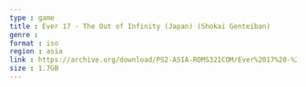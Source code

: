 ```yaml
---
type : game
title : Ever 17 - The Out of Infinity (Japan) (Shokai Genteiban)
genre : 
format : iso
region : asia
link : https://archive.org/download/PS2-ASIA-ROMS321COM/Ever%2017%20-%20The%20Out%20of%20Infinity%20%28Japan%29%20%28Shokai%20Genteiban%29.7z
size : 1.7GB
---
```

